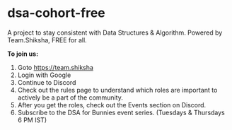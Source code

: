 # dsa-cohort-free
A project to stay consistent with Data Structures &amp; Algorithm. Powered by Team.Shiksha, FREE for all.

**To join us:**
1. Goto https://team.shiksha
2. Login with Google
3. Continue to Discord
4. Check out the rules page to understand which roles are important to actively be a part of the community.
5. After you get the roles, check out the Events section on Discord.
6. Subscribe to the DSA for Bunnies event series. (Tuesdays & Thursdays 6 PM IST)

